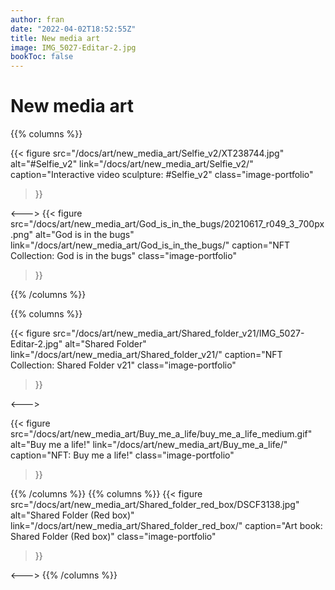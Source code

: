 ```yaml
---
author: fran
date: "2022-04-02T18:52:55Z"
title: New media art
image: IMG_5027-Editar-2.jpg
bookToc: false
---
```

# New media art

{{% columns %}}

{{< figure
  src="/docs/art/new_media_art/Selfie_v2/XT238744.jpg"
  alt="#Selfie_v2"
  link="/docs/art/new_media_art/Selfie_v2/"
  caption="Interactive video sculpture: #Selfie_v2"
  class="image-portfolio"
>}}

<--->
{{< figure
  src="/docs/art/new_media_art/God_is_in_the_bugs/20210617_r049_3_700px.png"
  alt="God is in the bugs"
  link="/docs/art/new_media_art/God_is_in_the_bugs/"
  caption="NFT Collection: God is in the bugs"
  class="image-portfolio"
>}}


{{% /columns %}}

{{% columns %}}


{{< figure
  src="/docs/art/new_media_art/Shared_folder_v21/IMG_5027-Editar-2.jpg"
  alt="Shared Folder"
  link="/docs/art/new_media_art/Shared_folder_v21/"
  caption="NFT Collection: Shared Folder v21"
  class="image-portfolio"
>}}


<--->

{{< figure
  src="/docs/art/new_media_art/Buy_me_a_life/buy_me_a_life_medium.gif"
  alt="Buy me a life!"
  link="/docs/art/new_media_art/Buy_me_a_life/"
  caption="NFT: Buy me a life!"
  class="image-portfolio"
>}}

{{% /columns %}}
{{% columns %}}
{{< figure
  src="/docs/art/new_media_art/Shared_folder_red_box/DSCF3138.jpg"
  alt="Shared Folder (Red box)"
  link="/docs/art/new_media_art/Shared_folder_red_box/"
  caption="Art book: Shared Folder (Red box)"
  class="image-portfolio"
>}}


<--->
{{% /columns %}}

